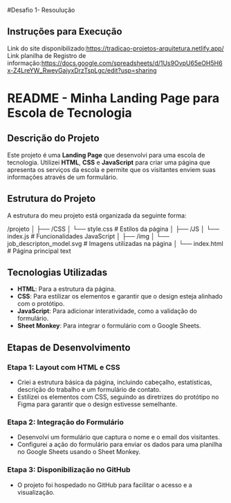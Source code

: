 #Desafio 1- Resoulução
## Instruções para Execução
Link do site disponibilizado:https://tradicao-projetos-arquitetura.netlify.app/
Link planilha de Registro de informação:https://docs.google.com/spreadsheets/d/1Us9OvpU65eOH5H6x-Z4LreYW_RweyGajyxDrzTspLgc/edit?usp=sharing

# README - Minha Landing Page para Escola de Tecnologia

## Descrição do Projeto

Este projeto é uma **Landing Page** que desenvolvi para uma escola de tecnologia. Utilizei **HTML**, **CSS** e **JavaScript** para criar uma página que apresenta os serviços da escola e permite que os visitantes enviem suas informações através de um formulário.

## Estrutura do Projeto

A estrutura do meu projeto está organizada da seguinte forma:

/projeto
│
├── /CSS
│ └── style.css # Estilos da página
│
├── /JS
│ └── index.js # Funcionalidades JavaScript
│
├── /img
│ └── job_descripton_model.svg # Imagens utilizadas na página
│
└── index.html # Página principal
text

## Tecnologias Utilizadas

- **HTML**: Para a estrutura da página.
- **CSS**: Para estilizar os elementos e garantir que o design esteja alinhado com o protótipo.
- **JavaScript**: Para adicionar interatividade, como a validação do formulário.
- **Sheet Monkey**: Para integrar o formulário com o Google Sheets.

## Etapas de Desenvolvimento

### Etapa 1: Layout com HTML e CSS

- Criei a estrutura básica da página, incluindo cabeçalho, estatísticas, descrição do trabalho e um formulário de contato.
- Estilizei os elementos com CSS, seguindo as diretrizes do protótipo no Figma para garantir que o design estivesse semelhante.

### Etapa 2: Integração do Formulário

- Desenvolvi um formulário que captura o nome e o email dos visitantes.
- Configurei a ação do formulário para enviar os dados para uma planilha no Google Sheets usando o Sheet Monkey.

### Etapa 3: Disponibilização no GitHub

- O projeto foi hospedado no GitHub para facilitar o acesso e a visualização.



